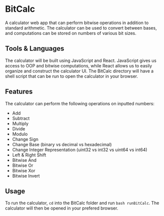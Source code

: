 # BitCalc
A calculator web app that can perform bitwise operations in addition to standard arithmetic. The calculator can be used to convert between bases, and computations can be stored on numbers of various bit sizes.

## Tools & Languages
The calculator will be built using JavaScript and React. JavaScript gives us access to OOP and bitwise computations, while React allows us to easily organize and construct the calculator UI. The BitCalc directory will have a shell script that can be run to open the calculator in your browser.

## Features
The calculator can perform the following operations on inputted numbers:
- Add
- Subtract
- Multiply
- Divide
- Modulo
- Change Sign
- Change Base (binary vs decimal vs hexadecimal)
- Change Integer Representation (uint32 vs int32 vs uint64 vs int64)
- Left & Right Shift
- Bitwise And
- Bitwise Or
- Bitwise Xor
- Bitwise Invert

## Usage
To run the calculator, `cd` into the BitCalc folder and run `bash runBitCalc`. The calculator will then be opened in your prefered browser.
